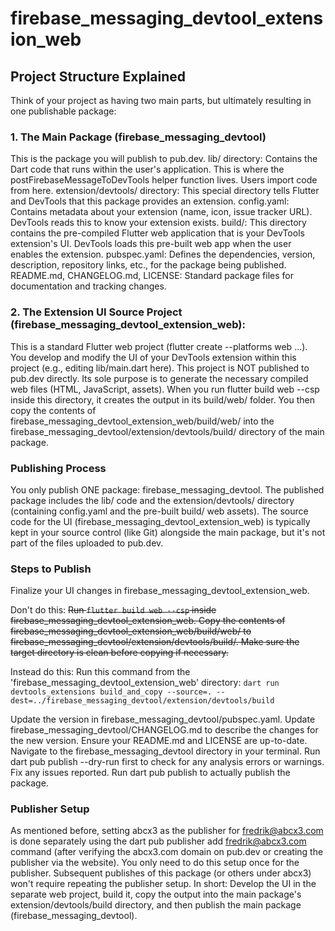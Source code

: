 # firebase_messaging_devtool_extension_web

## Project Structure Explained
Think of your project as having two main parts, but ultimately resulting in one publishable package:

### 1. The Main Package (firebase_messaging_devtool)
This is the package you will publish to pub.dev.
lib/ directory: Contains the Dart code that runs within the user's application. This is where the postFirebaseMessageToDevTools helper function lives. Users import code from here.
extension/devtools/ directory: This special directory tells Flutter and DevTools that this package provides an extension.
config.yaml: Contains metadata about your extension (name, icon, issue tracker URL). DevTools reads this to know your extension exists.
build/: This directory contains the pre-compiled Flutter web application that is your DevTools extension's UI. DevTools loads this pre-built web app when the user enables the extension.
pubspec.yaml: Defines the dependencies, version, description, repository links, etc., for the package being published.
README.md, CHANGELOG.md, LICENSE: Standard package files for documentation and tracking changes.

### 2. The Extension UI Source Project (firebase_messaging_devtool_extension_web):
This is a standard Flutter web project (flutter create --platforms web ...).
You develop and modify the UI of your DevTools extension within this project (e.g., editing lib/main.dart here).
This project is NOT published to pub.dev directly.
Its sole purpose is to generate the necessary compiled web files (HTML, JavaScript, assets).
When you run flutter build web --csp inside this directory, it creates the output in its build/web/ folder.
You then copy the contents of firebase_messaging_devtool_extension_web/build/web/ into the firebase_messaging_devtool/extension/devtools/build/ directory of the main package.

### Publishing Process
You only publish ONE package: firebase_messaging_devtool.
The published package includes the lib/ code and the extension/devtools/ directory (containing config.yaml and the pre-built build/ web assets).
The source code for the UI (firebase_messaging_devtool_extension_web) is typically kept in your source control (like Git) alongside the main package, but it's not part of the files uploaded to pub.dev.

### Steps to Publish
Finalize your UI changes in firebase_messaging_devtool_extension_web.

Don't do this:
~~Run `flutter build web --csp` inside firebase_messaging_devtool_extension_web.
Copy the contents of firebase_messaging_devtool_extension_web/build/web/ to firebase_messaging_devtool/extension/devtools/build/. Make sure the target directory is clean before copying if necessary.~~

Instead do this: 
Run this command from the 'firebase_messaging_devtool_extension_web' directory:
`dart run devtools_extensions build_and_copy --source=. --dest=../firebase_messaging_devtool/extension/devtools/build`


Update the version in firebase_messaging_devtool/pubspec.yaml.
Update firebase_messaging_devtool/CHANGELOG.md to describe the changes for the new version.
Ensure your README.md and LICENSE are up-to-date.
Navigate to the firebase_messaging_devtool directory in your terminal.
Run dart pub publish --dry-run first to check for any analysis errors or warnings. Fix any issues reported.
Run dart pub publish to actually publish the package.

### Publisher Setup
As mentioned before, setting abcx3 as the publisher for fredrik@abcx3.com is done separately using the dart pub publisher add fredrik@abcx3.com command (after verifying the abcx3.com domain on pub.dev or creating the publisher via the website). You only need to do this setup once for the publisher. Subsequent publishes of this package (or others under abcx3) won't require repeating the publisher setup.
In short: Develop the UI in the separate web project, build it, copy the output into the main package's extension/devtools/build directory, and then publish the main package (firebase_messaging_devtool).